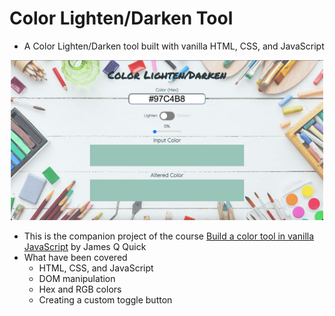 # Color Lighten/Darken Tool
- A Color Lighten/Darken tool built with vanilla HTML, CSS, and JavaScript
<p align="center">
  <img src="./images/website-demo.png" alt="Website Demo" width=500>
</p>

- This is the companion project of the course [Build a color tool in vanilla JavaScript](https://scrimba.com/learn/javascriptcolortool) by James Q Quick
- What have been covered
  - HTML, CSS, and JavaScript
  - DOM manipulation
  - Hex and RGB colors
  - Creating a custom toggle button